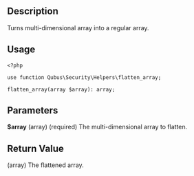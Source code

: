 Description
-----------

Turns multi-dimensional array into a regular array.

Usage
-----

    <?php

    use function Qubus\Security\Helpers\flatten_array;
    
    flatten_array(array $array): array;

Parameters
----------

**$array** (array) (required) The multi-dimensional array to flatten.

Return Value
------------

(array) The flattened array.